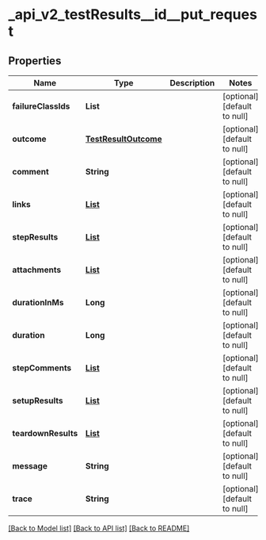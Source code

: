 # _api_v2_testResults__id__put_request
## Properties

| Name | Type | Description | Notes |
|------------ | ------------- | ------------- | -------------|
| **failureClassIds** | **List** |  | [optional] [default to null] |
| **outcome** | [**TestResultOutcome**](TestResultOutcome.md) |  | [optional] [default to null] |
| **comment** | **String** |  | [optional] [default to null] |
| **links** | [**List**](LinkModel.md) |  | [optional] [default to null] |
| **stepResults** | [**List**](StepResultModel.md) |  | [optional] [default to null] |
| **attachments** | [**List**](AttachmentPutModel.md) |  | [optional] [default to null] |
| **durationInMs** | **Long** |  | [optional] [default to null] |
| **duration** | **Long** |  | [optional] [default to null] |
| **stepComments** | [**List**](TestResultStepCommentPutModel.md) |  | [optional] [default to null] |
| **setupResults** | [**List**](AttachmentPutModelAutoTestStepResultsModel.md) |  | [optional] [default to null] |
| **teardownResults** | [**List**](AttachmentPutModelAutoTestStepResultsModel.md) |  | [optional] [default to null] |
| **message** | **String** |  | [optional] [default to null] |
| **trace** | **String** |  | [optional] [default to null] |

[[Back to Model list]](../README.md#documentation-for-models) [[Back to API list]](../README.md#documentation-for-api-endpoints) [[Back to README]](../README.md)

